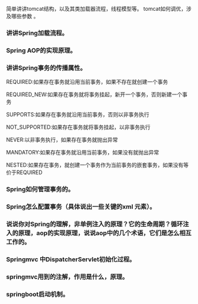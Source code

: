 简单讲讲tomcat结构，以及其类加载器流程，线程模型等。
tomcat如何调优，涉及哪些参数 。

### 讲讲Spring加载流程。

### Spring AOP的实现原理。

### 讲讲Spring事务的传播属性。

REQUIRED:如果存在事务就沿用当前事务，如果不存在就创建一个事务

REQUIRED_NEW:如果存在事务就将事务挂起，新开一个事务，否则新建一个事务

SUPPORTS:如果存在事务就沿用当前事务，否则以非事务执行

NOT_SUPPORTED:如果存在事务就将事务挂起，以非事务执行

NEVER:以非事务执行，如果存在事务就抛出异常

MANDATORY:如果存在事务就沿用当前事务，如果没有就抛出异常

NESTED:如果存在事务，就创建一个事务作为当前事务的嵌套事务，如果没有等价于REQUIRED

### Spring如何管理事务的。

### Spring怎么配置事务（具体说出一些关键的xml 元素）。

### 说说你对Spring的理解，非单例注入的原理？它的生命周期？循环注入的原理，aop的实现原理，说说aop中的几个术语，它们是怎么相互工作的。

### Springmvc 中DispatcherServlet初始化过程。

### springmvc用到的注解，作用是什么，原理。

### springboot启动机制。